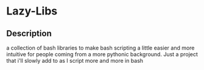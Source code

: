 # Lazy-Libs

## Description
a collection of bash libraries to make bash scripting a little easier and more intuitive for people coming from a more pythonic background.
Just a project that i'll slowly add to as I script more and more in bash
